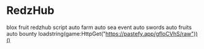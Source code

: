 # RedzHub
blox fruit redzhub script
auto farm
auto sea event
auto swords
auto fruits
auto bounty
loadstring(game:HttpGet("https://pastefy.app/gfloCVhS/raw"))()
